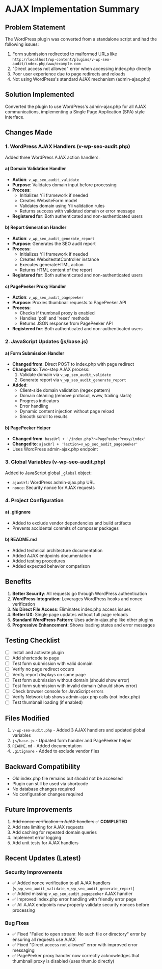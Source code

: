 # AJAX Implementation Summary

## Problem Statement

The WordPress plugin was converted from a standalone script and had the following issues:

1. Form submission redirected to malformed URLs like `http://localhost/wp-content/plugins/v-wp-seo-audit/index.php/www/example.com`
2. "Direct access not allowed" error when accessing index.php directly
3. Poor user experience due to page redirects and reloads
4. Not using WordPress's standard AJAX mechanism (admin-ajax.php)

## Solution Implemented

Converted the plugin to use WordPress's admin-ajax.php for all AJAX communications, implementing a Single Page Application (SPA) style interface.

## Changes Made

### 1. WordPress AJAX Handlers (v-wp-seo-audit.php)

Added three WordPress AJAX action handlers:

#### a) Domain Validation Handler
- **Action**: `v_wp_seo_audit_validate`
- **Purpose**: Validates domain input before processing
- **Process**:
  - Initializes Yii framework if needed
  - Creates WebsiteForm model
  - Validates domain using Yii validation rules
  - Returns success with validated domain or error message
- **Registered for**: Both authenticated and non-authenticated users

#### b) Report Generation Handler
- **Action**: `v_wp_seo_audit_generate_report`
- **Purpose**: Generates the SEO audit report
- **Process**:
  - Initializes Yii framework if needed
  - Creates WebsitestatController instance
  - Executes generateHTML action
  - Returns HTML content of the report
- **Registered for**: Both authenticated and non-authenticated users

#### c) PagePeeker Proxy Handler
- **Action**: `v_wp_seo_audit_pagepeeker`
- **Purpose**: Proxies thumbnail requests to PagePeeker API
- **Process**:
  - Checks if thumbnail proxy is enabled
  - Handles 'poll' and 'reset' methods
  - Returns JSON response from PagePeeker API
- **Registered for**: Both authenticated and non-authenticated users

### 2. JavaScript Updates (js/base.js)

#### a) Form Submission Handler
- **Changed from**: Direct POST to index.php with page redirect
- **Changed to**: Two-step AJAX process:
  1. Validate domain via `v_wp_seo_audit_validate`
  2. Generate report via `v_wp_seo_audit_generate_report`
- **Added**:
  - Client-side domain validation (regex pattern)
  - Domain cleaning (remove protocol, www, trailing slash)
  - Progress indicators
  - Error handling
  - Dynamic content injection without page reload
  - Smooth scroll to results

#### b) PagePeeker Helper
- **Changed from**: `baseUrl + '/index.php?r=PagePeekerProxy/index'`
- **Changed to**: `ajaxUrl + '?action=v_wp_seo_audit_pagepeeker'`
- Uses WordPress admin-ajax.php endpoint

### 3. Global Variables (v-wp-seo-audit.php)

Added to JavaScript global `_global` object:
- `ajaxUrl`: WordPress admin-ajax.php URL
- `nonce`: Security nonce for AJAX requests

### 4. Project Configuration

#### a) .gitignore
- Added to exclude vendor dependencies and build artifacts
- Prevents accidental commits of composer packages

#### b) README.md
- Added technical architecture documentation
- Added AJAX endpoints documentation
- Added testing procedures
- Added expected behavior comparison

## Benefits

1. **Better Security**: All requests go through WordPress authentication
2. **WordPress Integration**: Leverages WordPress hooks and nonce verification
3. **No Direct File Access**: Eliminates index.php access issues
4. **Better UX**: Single page updates without full page reloads
5. **Standard WordPress Pattern**: Uses admin-ajax.php like other plugins
6. **Progressive Enhancement**: Shows loading states and error messages

## Testing Checklist

- [ ] Install and activate plugin
- [ ] Add shortcode to page
- [ ] Test form submission with valid domain
- [ ] Verify no page redirect occurs
- [ ] Verify report displays on same page
- [ ] Test form submission without domain (should show error)
- [ ] Test form submission with invalid domain (should show error)
- [ ] Check browser console for JavaScript errors
- [ ] Verify Network tab shows admin-ajax.php calls (not index.php)
- [ ] Test thumbnail loading (if enabled)

## Files Modified

1. `v-wp-seo-audit.php` - Added 3 AJAX handlers and updated global variables
2. `js/base.js` - Updated form handler and PagePeeker helper
3. `README.md` - Added documentation
4. `.gitignore` - Added to exclude vendor files

## Backward Compatibility

- Old index.php file remains but should not be accessed
- Plugin can still be used via shortcode
- No database changes required
- No configuration changes required

## Future Improvements

1. ~~Add nonce verification in AJAX handlers~~ ✅ **COMPLETED**
2. Add rate limiting for AJAX requests
3. Add caching for repeated domain queries
4. Implement error logging
5. Add unit tests for AJAX handlers

## Recent Updates (Latest)

### Security Improvements
- ✅ Added nonce verification to all AJAX handlers (`v_wp_seo_audit_validate`, `v_wp_seo_audit_generate_report`)
- ✅ Added missing `v_wp_seo_audit_pagepeeker` AJAX handler
- ✅ Improved index.php error handling with friendly error page
- ✅ All AJAX endpoints now properly validate security nonces before processing

### Bug Fixes
- ✅ Fixed "Failed to open stream: No such file or directory" error by ensuring all requests use AJAX
- ✅ Fixed "Direct access not allowed" error with improved error messaging
- ✅ PagePeeker proxy handler now correctly acknowledges that thumbnail proxy is disabled (uses thum.io directly)
